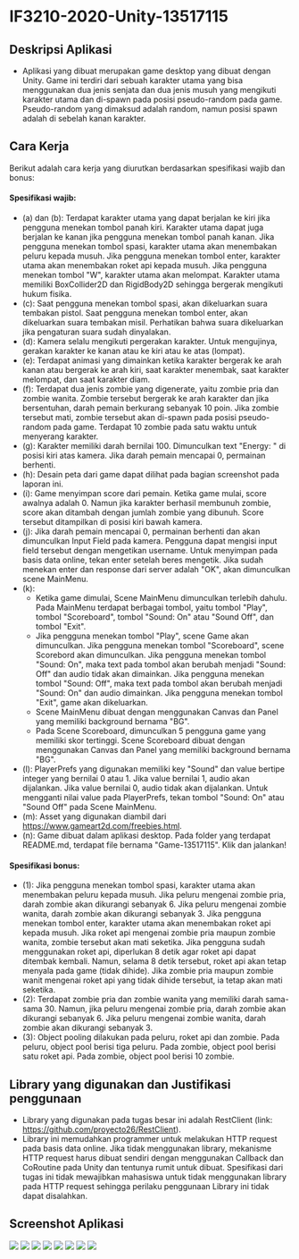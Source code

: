 # IF3210-2020-Unity-13517115
## Deskripsi Aplikasi
- Aplikasi yang dibuat merupakan game desktop yang dibuat dengan Unity. Game ini terdiri dari sebuah karakter utama yang bisa menggunakan dua jenis senjata dan dua jenis musuh yang mengikuti karakter utama dan di-spawn pada posisi pseudo-random pada game. Pseudo-random yang dimaksud adalah random, namun posisi spawn adalah di sebelah kanan karakter.
## Cara Kerja
Berikut adalah cara kerja yang diurutkan berdasarkan spesifikasi wajib dan bonus:
#### Spesifikasi wajib:
- (a) dan (b): Terdapat karakter utama yang dapat berjalan ke kiri jika pengguna menekan tombol panah kiri. Karakter utama dapat juga berjalan ke kanan jika pengguna menekan tombol panah kanan. Jika pengguna menekan tombol spasi, karakter utama akan menembakan peluru kepada musuh. Jika pengguna menekan tombol enter, karakter utama akan menembakan roket api kepada musuh. Jika pengguna menekan tombol "W", karakter utama akan melompat. Karakter utama memiliki BoxCollider2D dan RigidBody2D sehingga bergerak mengikuti hukum fisika.
- (c): Saat pengguna menekan tombol spasi, akan dikeluarkan suara tembakan pistol. Saat pengguna menekan tombol enter, akan dikeluarkan suara tembakan misil. Perhatikan bahwa suara dikeluarkan jika pengaturan suara sudah dinyalakan.
- (d): Kamera selalu mengikuti pergerakan karakter. Untuk mengujinya, gerakan karakter ke kanan atau ke kiri atau ke atas (lompat).
- (e): Terdapat animasi yang dimainkan ketika karakter bergerak ke arah kanan atau bergerak ke arah kiri, saat karakter menembak, saat karakter melompat, dan saat karakter diam.
- (f): Terdapat dua jenis zombie yang digenerate, yaitu zombie pria dan zombie wanita. Zombie tersebut bergerak ke arah karakter dan jika bersentuhan, darah pemain berkurang sebanyak 10 poin. Jika zombie tersebut mati, zombie tersebut akan di-spawn pada posisi pseudo-random pada game. Terdapat 10 zombie pada satu waktu untuk menyerang karakter.
- (g): Karakter memiliki darah bernilai 100. Dimunculkan text "Energy: <darah>" di posisi kiri atas kamera. Jika darah pemain mencapai 0, permainan berhenti.
- (h): Desain peta dari game dapat dilihat pada bagian screenshot pada laporan ini.
- (i): Game menyimpan score dari pemain. Ketika game mulai, score awalnya adalah 0. Namun jika karakter berhasil membunuh zombie, score akan ditambah dengan jumlah zombie yang dibunuh. Score tersebut ditampilkan di posisi kiri bawah kamera.
- (j): Jika darah pemain mencapai 0, permainan berhenti dan akan dimunculkan Input Field pada kamera. Pengguna dapat mengisi input field tersebut dengan mengetikan username. Untuk menyimpan pada basis data online, tekan enter setelah beres mengetik. Jika sudah menekan enter dan response dari server adalah "OK", akan dimunculkan scene MainMenu.
- (k): 
  - Ketika game dimulai, Scene MainMenu dimunculkan terlebih dahulu. Pada MainMenu terdapat berbagai tombol, yaitu tombol "Play", tombol "Scoreboard", tombol "Sound: On" atau "Sound Off", dan tombol "Exit".
  - Jika pengguna menekan tombol "Play", scene Game akan dimunculkan. Jika pengguna menekan tombol "Scoreboard", scene Scorebord akan dimunculkan. Jika pengguna menekan tombol "Sound: On", maka text pada tombol akan berubah menjadi "Sound: Off" dan audio tidak akan dimainkan. Jika pengguna menekan tombol "Sound: Off", maka text pada tombol akan berubah menjadi "Sound: On" dan audio dimainkan. Jika pengguna menekan tombol "Exit", game akan dikeluarkan.
  - Scene MainMenu dibuat dengan menggunakan Canvas dan Panel yang memiliki background bernama "BG".
  - Pada Scene Scoreboard, dimunculkan 5 pengguna game yang memiliki skor tertinggi. Scene Scoreboard dibuat dengan menggunakan Canvas dan Panel yang memiliki background bernama "BG".
- (l): PlayerPrefs yang digunakan memiliki key "Sound" dan value bertipe integer yang bernilai 0 atau 1. Jika value bernilai 1, audio akan dijalankan. Jika value bernilai 0, audio tidak akan dijalankan. Untuk mengganti nilai value pada PlayerPrefs, tekan tombol "Sound: On" atau "Sound Off" pada Scene MainMenu.
- (m): Asset yang digunakan diambil dari https://www.gameart2d.com/freebies.html.
- (n): Game dibuat dalam aplikasi desktop. Pada folder yang terdapat README.md, terdapat file bernama "Game-13517115". Klik dan jalankan!
#### Spesifikasi bonus:
- (1): Jika pengguna menekan tombol spasi, karakter utama akan menembakan peluru kepada musuh. Jika peluru mengenai zombie pria, darah zombie akan dikurangi sebanyak 6. Jika peluru mengenai zombie wanita, darah zombie akan dikurangi sebanyak 3. Jika pengguna menekan tombol enter, karakter utama akan menembakan roket api kepada musuh. Jika roket api mengenai zombie pria maupun zombie wanita, zombie tersebut akan mati seketika. Jika pengguna sudah menggunakan roket api, diperlukan 8 detik agar roket api dapat ditembak kembali. Namun, selama 8 detik tersebut, roket api akan tetap menyala pada game (tidak dihide). Jika zombie pria maupun zombie wanit mengenai roket api yang tidak dihide tersebut, ia tetap akan mati seketika.
- (2): Terdapat zombie pria dan zombie wanita yang memiliki darah sama-sama 30. Namun, jika peluru mengenai zombie pria, darah zombie akan dikurangi sebanyak 6. Jika peluru mengenai zombie wanita, darah zombie akan dikurangi sebanyak 3.
- (3): Object pooling dilakukan pada peluru, roket api dan zombie. Pada peluru, object pool berisi tiga peluru. Pada zombie, object pool berisi satu roket api. Pada zombie, object pool berisi 10 zombie.
## Library yang digunakan dan Justifikasi penggunaan
- Library yang digunakan pada tugas besar ini adalah RestClient (link: https://github.com/proyecto26/RestClient).
- Library ini memudahkan programmer untuk melakukan HTTP request pada basis data online. Jika tidak menggunakan library, mekanisme HTTP request harus dibuat sendiri dengan menggunakan Callback dan CoRoutine pada Unity dan tentunya rumit untuk dibuat. Spesifikasi dari tugas ini tidak mewajibkan mahasiswa untuk tidak menggunakan library pada HTTP request sehingga perilaku penggunaan Library ini tidak dapat disalahkan.
## Screenshot Aplikasi
![](Screenshots/Gameplay1.png)
![](Screenshots/Gameplay2.png)
![](Screenshots/Gameplay3.png)
![](Screenshots/MainMenu.png)
![](Screenshots/Scoreboard.png)
![](Screenshots/CharacterDie.png)
![](Screenshots/CharacterJump.png)
![](Screenshots/CharacterShoot.png)









